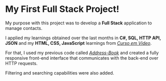 # My First Full Stack Project!

My purpose with this project was to develop a **Full Stack** application to manage contacts.

I applied my learnings obtained over the last months in **C#, SQL, HTTP API, JSON** and my **HTML, CSS, JavaScript** learnings from [*Curso em Video*](https://www.youtube.com/@CursoemVideo). 

For that, I used my previous code called [*Address-Book*](https://github.com/JuMaxi/Addres-Book.SQL) and created a fully responsive front-end interface that communicates with the back-end over HTTP requests.

Filtering and searching capabilities were also added.

